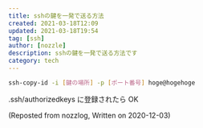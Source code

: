 ```yaml
---
title: sshの鍵を一発で送る方法
created: 2021-03-18T12:09
updated: 2021-03-18T19:54
tag: [ssh]
author: [nozzle]
description: sshの鍵を一発で送る方法です
category: tech
---
```


```bash
ssh-copy-id -i [鍵の場所] -p [ポート番号] hoge@hogehoge
```

.ssh/authorizedkeys に登録されたら OK

(Reposted from nozzlog, Written on 2020-12-03)
